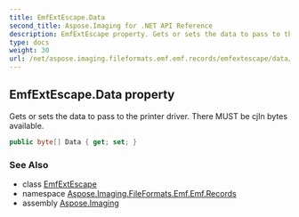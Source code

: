 ```yaml
---
title: EmfExtEscape.Data
second_title: Aspose.Imaging for .NET API Reference
description: EmfExtEscape property. Gets or sets the data to pass to the printer driver. There MUST be cjIn bytes available
type: docs
weight: 30
url: /net/aspose.imaging.fileformats.emf.emf.records/emfextescape/data/
---
```

## EmfExtEscape.Data property

Gets or sets the data to pass to the printer driver. There MUST be cjIn bytes available.

```csharp
public byte[] Data { get; set; }
```

### See Also

* class [EmfExtEscape](../)
* namespace [Aspose.Imaging.FileFormats.Emf.Emf.Records](../../emfextescape/)
* assembly [Aspose.Imaging](../../../)


